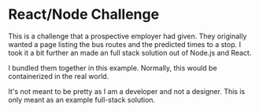 # React/Node Challenge
This is a challenge that a prospective employer had given. They originally wanted a page listing the bus routes and the predicted times to a stop. I took it a bit further an made an full stack solution out of Node.js and React.

I bundled them together in this example. Normally, this would be containerized in the real world.

It's not meant to be pretty as I am a developer and not a designer. This is only meant as an example full-stack solution.